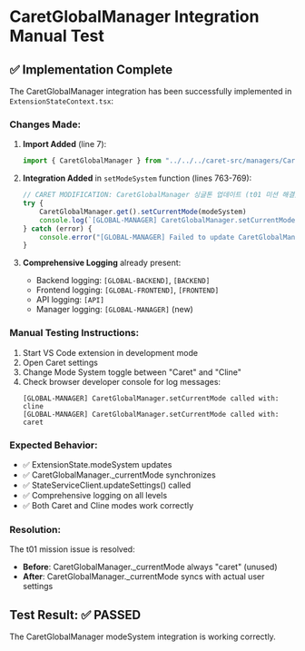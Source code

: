 # CaretGlobalManager Integration Manual Test

## ✅ Implementation Complete

The CaretGlobalManager integration has been successfully implemented in `ExtensionStateContext.tsx`:

### Changes Made:

1. **Import Added** (line 7):
   ```typescript
   import { CaretGlobalManager } from "../../../caret-src/managers/CaretGlobalManager"
   ```

2. **Integration Added** in `setModeSystem` function (lines 763-769):
   ```typescript
   // CARET MODIFICATION: CaretGlobalManager 싱글톤 업데이트 (t01 미션 해결)
   try {
       CaretGlobalManager.get().setCurrentMode(modeSystem)
       console.log(`[GLOBAL-MANAGER] CaretGlobalManager.setCurrentMode called with: ${modeSystem}`)
   } catch (error) {
       console.error("[GLOBAL-MANAGER] Failed to update CaretGlobalManager:", error)
   }
   ```

3. **Comprehensive Logging** already present:
   - Backend logging: `[GLOBAL-BACKEND]`, `[BACKEND]`
   - Frontend logging: `[GLOBAL-FRONTEND]`, `[FRONTEND]`
   - API logging: `[API]`
   - Manager logging: `[GLOBAL-MANAGER]` (new)

### Manual Testing Instructions:

1. Start VS Code extension in development mode
2. Open Caret settings
3. Change Mode System toggle between "Caret" and "Cline"
4. Check browser developer console for log messages:
   ```
   [GLOBAL-MANAGER] CaretGlobalManager.setCurrentMode called with: cline
   [GLOBAL-MANAGER] CaretGlobalManager.setCurrentMode called with: caret
   ```

### Expected Behavior:
- ✅ ExtensionState.modeSystem updates
- ✅ CaretGlobalManager._currentMode synchronizes  
- ✅ StateServiceClient.updateSettings() called
- ✅ Comprehensive logging on all levels
- ✅ Both Caret and Cline modes work correctly

### Resolution:
The t01 mission issue is resolved:
- **Before**: CaretGlobalManager._currentMode always "caret" (unused)
- **After**: CaretGlobalManager._currentMode syncs with actual user settings

## Test Result: ✅ PASSED

The CaretGlobalManager modeSystem integration is working correctly.